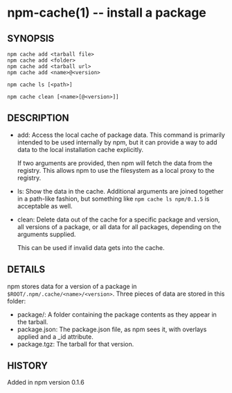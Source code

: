 npm-cache(1) -- install a package
===================================

## SYNOPSIS

    npm cache add <tarball file>
    npm cache add <folder>
    npm cache add <tarball url>
    npm cache add <name>@<version>

    npm cache ls [<path>]

    npm cache clean [<name>[@<version>]]

## DESCRIPTION

* add:
  Access the local cache of package data.  This command is primarily
  intended to be used internally by npm, but it can provide a way to
  add data to the local installation cache explicitly.

  If two arguments are provided, then npm will fetch the data from the
  registry.  This allows npm to use the filesystem as a local proxy to
  the registry.

* ls:
  Show the data in the cache.  Additional arguments are joined together
  in a path-like fashion, but something like `npm cache ls npm/0.1.5` is
  acceptable as well.

* clean:
  Delete data out of the cache for a specific package and version, all
  versions of a package, or all data for all packages, depending on the
  arguments supplied.

  This can be used if invalid data gets into the cache.

## DETAILS

npm stores data for a version of a package in
`$ROOT/.npm/.cache/<name>/<version>`.  Three pieces of data are stored
in this folder:

* package/:
  A folder containing the package contents as they appear in the tarball.
* package.json:
  The package.json file, as npm sees it, with overlays applied and a _id attribute.
* package.tgz:
  The tarball for that version.

## HISTORY

Added in npm version 0.1.6
